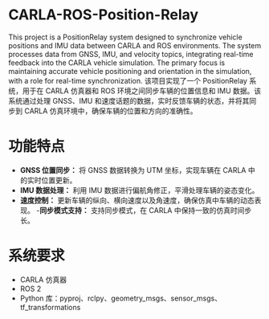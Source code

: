 # CARLA-ROS-Position-Relay
This project is a PositionRelay system designed to synchronize vehicle positions and IMU data between CARLA and ROS environments. The system processes data from GNSS, IMU, and velocity topics, integrating real-time feedback into the CARLA vehicle simulation. The primary focus is maintaining accurate vehicle positioning and orientation in the simulation, with a role for real-time synchronization.
该项目实现了一个 PositionRelay 系统，用于在 CARLA 仿真器和 ROS 环境之间同步车辆的位置信息和 IMU 数据。该系统通过处理 GNSS、IMU 和速度话题的数据，实时反馈车辆的状态，并将其同步到 CARLA 仿真环境中，确保车辆的位置和方向的准确性。

# 功能特点
- **GNSS 位置同步：** 将 GNSS 数据转换为 UTM 坐标，实现车辆在 CARLA 中的实时位置更新。
- **IMU 数据处理：** 利用 IMU 数据进行偏航角修正，平滑处理车辆的姿态变化。
- **速度控制：** 更新车辆的纵向、横向速度以及角速度，确保仿真中车辆的动态表现。
-**同步模式支持：** 支持同步模式，在 CARLA 中保持一致的仿真时间步长。
# 系统要求
- CARLA 仿真器
- ROS 2
- Python 库：pyproj、rclpy、geometry_msgs、sensor_msgs、tf_transformations
